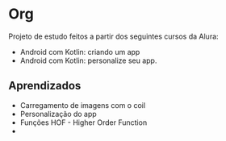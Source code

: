 # Org

Projeto de estudo feitos a partir dos seguintes cursos da Alura:
- Android com Kotlin: criando um app
- Android com Kotlin: personalize seu app.

## Aprendizados

- Carregamento de imagens com o coil
- Personalização do app
- Funções HOF - Higher Order Function
- 
